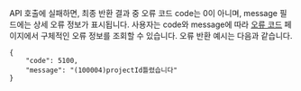 

API 호출에 실패하면, 최종 반환 결과 중 오류 코드 code는 0이 아니며, message 필드에는 상세 오류 정보가 표시됩니다. 사용자는 code와 message에 따라 [오류 코드](https://cloud.tencent.com/document/product/1014/31229) 페이지에서 구체적인 오류 정보를 조회할 수 있습니다.
오류 반환 예시는 다음과 같습니다.

```
{
    "code": 5100,
    "message": "(100004)projectId틀렸습니다"
}
```

